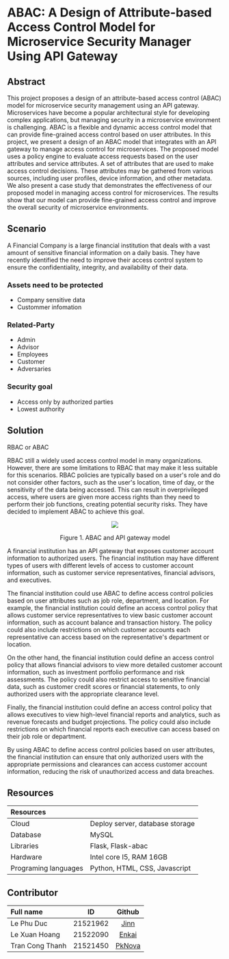 # ABAC: A Design of Attribute-based Access Control Model for Microservice Security Manager Using API Gateway
## Abstract
This project proposes a design of an attribute-based access control (ABAC) model for microservice security management using an API gateway. Microservices have become a popular architectural style for developing complex applications, but managing security in a microservice environment is challenging. ABAC is a flexible and dynamic access control model that can provide fine-grained access control based on user attributes. In this project, we present a design of an ABAC model that integrates with an API gateway to manage access control for microservices. The proposed model uses a policy engine to evaluate access requests based on the user attributes and service attributes. A set of attributes that are used to make access control decisions. These attributes may be gathered from various sources, including user profiles, device information, and other metadata. We also present a case study that demonstrates the effectiveness of our proposed model in managing access control for microservices. The results show that our model can provide fine-grained access control and improve the overall security of microservice environments.

## Scenario 
A Financial Company is a large financial institution that deals with a vast amount of sensitive financial information on a daily basis. They have recently identified the need to improve their access control system to ensure the confidentiality, integrity, and availability of their data. 

### Assets need to be protected
- Company sensitive data
- Custommer infomation
### Related-Party 
- Admin
- Advisor
- Employees
- Customer
- Adversaries
### Security goal
- Access only by authorized parties
- Lowest authority

## Solution

RBAC or ABAC

RBAC still a widely used access control model in many organizations. However, there are some limitations to RBAC  that may make it less suitable for this scenarios. RBAC policies are typically based on a user's role and do not consider other factors, such as the user's location, time of day, or the sensitivity of the data being accessed. This can result in overprivileged access, where users are given more access rights than they need to perform their job functions, creating potential security risks. They have decided to implement ABAC to achieve this goal.

<p align="center">
<img src="https://user-images.githubusercontent.com/88936785/227706076-dddc61bc-0c42-45f5-b0e2-5a20f8a6f266.png">
<p align="center">Figure 1. ABAC and API gateway model</p>
</p>

A financial institution has an API gateway that exposes customer account information to authorized users. The financial institution may have different types of users with different levels of access to customer account information, such as customer service representatives, financial advisors, and executives.

The financial institution could use ABAC to define access control policies based on user attributes such as job role, department, and location. For example, the financial institution could define an access control policy that allows customer service representatives to view basic customer account information, such as account balance and transaction history. The policy could also include restrictions on which customer accounts each representative can access based on the representative's department or location.

On the other hand, the financial institution could define an access control policy that allows financial advisors to view more detailed customer account information, such as investment portfolio performance and risk assessments. The policy could also restrict access to sensitive financial data, such as customer credit scores or financial statements, to only authorized users with the appropriate clearance level.

Finally, the financial institution could define an access control policy that allows executives to view high-level financial reports and analytics, such as revenue forecasts and budget projections. The policy could also include restrictions on which financial reports each executive can access based on their job role or department. 

By using ABAC to define access control policies based on user attributes, the financial institution can ensure that only authorized users with the appropriate permissions and clearances can access customer account information, reducing the risk of unauthorized access and data breaches.

## Resources
|Resources| |
| :------------ |:---------------|
| Cloud | Deploy server, database storage |
| Database |  MySQL |
| Libraries | Flask, Flask-abac | 
| Hardware | Intel core I5, RAM 16GB |
| Programing languages | Python, HTML, CSS, Javascript |
## Contributor

| Full name  | ID  | Github |
| :------------ |:---------------:| :-----:|
| Le Phu Duc    | 21521962        | [Jinn](https://github.com/lephuduc) |
| Le Xuan Hoang | 21522090        |  [Enkai](https://github.com/LaiLaK918)  |
| Tran Cong Thanh  | 21521450     |    [PkNova](https://github.com/PkNova76) |
